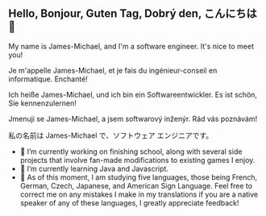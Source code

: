 ## Hello, Bonjour, Guten Tag, Dobrý den, こんにちは👋

My name is James-Michael, and I'm a software engineer. It's nice to meet you!

Je m'appelle James-Michael, et je fais du ingénieur-conseil en informatique. Enchanté!

Ich heiße James-Michael, und ich bin ein Softwareentwickler. Es ist schön, Sie kennenzulernen!

Jmenuji se James-Michael, a jsem softwarový inženýr. Rád vás poznávám!

私の名前は James-Michael で、ソフトウェア エンジニアです。

- 🔭 I’m currently working on finishing school, along with several side projects that involve fan-made modifications to existing games I enjoy.
- 🌱 I’m currently learning Java and Javascript.
- 💬 As of this moment, I am studying five languages, those being French, German, Czech, Japanese, and American Sign Language. Feel free to correct me on any mistakes I make in my translations if you are a native speaker of any of these languages, I greatly appreciate feedback!

<!--
**PrinceDrowsy/PrinceDrowsy** is a ✨ _special_ ✨ repository because its `README.md` (this file) appears on your GitHub profile.

Here are some ideas to get you started:

- 🔭 I’m currently working on ...
- 🌱 I’m currently learning ...
- 👯 I’m looking to collaborate on ...
- 🤔 I’m looking for help with ...
- 💬 Ask me about ...
- 📫 How to reach me: ...
- 😄 Pronouns: ...
- ⚡ Fun fact: ...
-->
